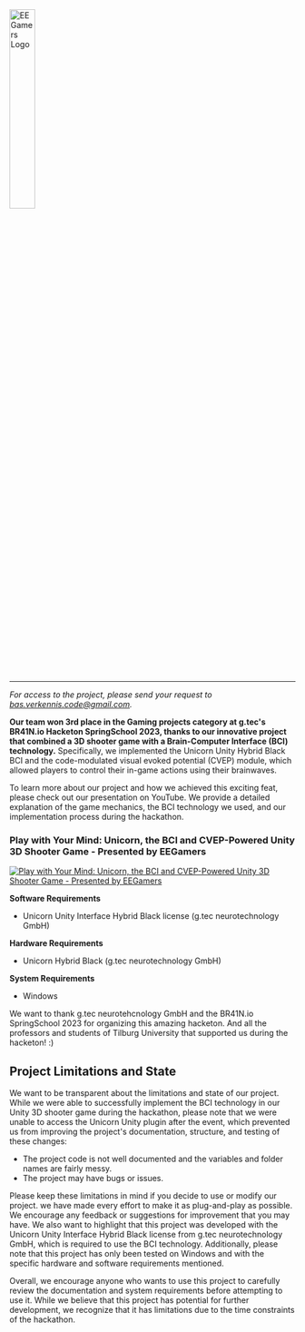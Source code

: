 <img src="https://github.com/basverkennis/EEGamers/blob/main/logo.png" alt="EEGamers Logo" width="30%" padding="10%">

--------------------------------------------------------------------------------

*For access to the project, please send your request to bas.verkennis.code@gmail.com.*

**Our team won 3rd place in the Gaming projects category at g.tec's BR41N.io Hacketon SpringSchool 2023, thanks to our innovative project that combined a 3D shooter game with a Brain-Computer Interface (BCI) technology.** Specifically, we implemented the Unicorn Unity Hybrid Black BCI and the code-modulated visual evoked potential (CVEP) module, which allowed players to control their in-game actions using their brainwaves.

To learn more about our project and how we achieved this exciting feat, please check out our presentation on YouTube. We provide a detailed explanation of the game mechanics, the BCI technology we used, and our implementation process during the hackathon.

### Play with Your Mind: Unicorn, the BCI and CVEP-Powered Unity 3D Shooter Game - Presented by EEGamers
[![Play with Your Mind: Unicorn, the BCI and CVEP-Powered Unity 3D Shooter Game - Presented by EEGamers](http://img.youtube.com/vi/h1Lj_HxcMe8/0.jpg)](http://www.youtube.com/watch?v=h1Lj_HxcMe8 "Play with Your Mind: Unicorn, the BCI and CVEP-Powered Unity 3D Shooter Game - Presented by EEGamers")

**Software Requirements**
- Unicorn Unity Interface Hybrid Black license (g.tec neurotechnology GmbH)

**Hardware Requirements**
- Unicorn Hybrid Black (g.tec neurotechnology GmbH)

**System Requirements**
- Windows

We want to thank g.tec neurotehcnology GmbH and the BR41N.io SpringSchool 2023 for organizing this amazing hacketon. And all the professors and students of Tilburg University that supported us during the hacketon! :)

## Project Limitations and State
We want to be transparent about the limitations and state of our project. While we were able to successfully implement the BCI technology in our Unity 3D shooter game during the hackathon, please note that we were unable to access the Unicorn Unity plugin after the event, which prevented us from improving the project's documentation, structure, and testing of these changes:

- The project code is not well documented and the variables and folder names are fairly messy.
- The project may have bugs or issues.

Please keep these limitations in mind if you decide to use or modify our project. we have made every effort to make it as plug-and-play as possible. We encourage any feedback or suggestions for improvement that you may have. We also want to highlight that this project was developed with the Unicorn Unity Interface Hybrid Black license from g.tec neurotechnology GmbH, which is required to use the BCI technology. Additionally, please note that this project has only been tested on Windows and with the specific hardware and software requirements mentioned.

Overall, we encourage anyone who wants to use this project to carefully review the documentation and system requirements before attempting to use it. While we believe that this project has potential for further development, we recognize that it has limitations due to the time constraints of the hackathon.
